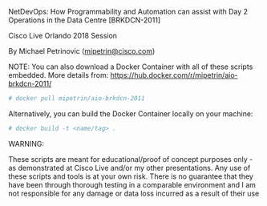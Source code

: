 NetDevOps: How Programmability and Automation can assist with Day 2 Operations in the Data Centre [BRKDCN-2011]

Cisco Live Orlando 2018 Session

By Michael Petrinovic (mipetrin@cisco.com)


NOTE: You can also download a Docker Container with all of these scripts embedded. More details from:
https://hub.docker.com/r/mipetrin/aio-brkdcn-2011/


```YAML
# docker pull mipetrin/aio-brkdcn-2011
```


Alternatively, you can build the Docker Container locally on your machine:

```YAML
# docker build -t <name/tag> .
```

WARNING:

These scripts are meant for educational/proof of concept purposes only - as demonstrated at Cisco Live and/or my other presentations. Any use of these scripts and tools is at your own risk. There is no guarantee that they have been through thorough testing in a comparable environment and I am not responsible for any damage or data loss incurred as a result of their use
